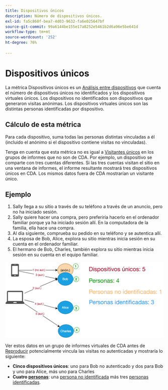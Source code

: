 ```yaml
---
title: Dispositivos únicos
description: Número de dispositivos únicos.
exl-id: fa5c860f-bea7-4d03-9632-fa6e025647bf
source-git-commit: 99a6144be155e17a8252e5461b2d6a96e5be641d
workflow-type: tm+mt
source-wordcount: '252'
ht-degree: 76%

---
```


# Dispositivos únicos

La métrica Dispositivos únicos es un [Análisis entre dispositivos](../cda/overview.md) que cuenta el número de dispositivos únicos no identificados y los dispositivos virtuales únicos. Los dispositivos no identificados son dispositivos que generaron visitas anónimas. Los dispositivos virtuales únicos son las distintas personas identificadas por dispositivo.

## Cálculo de esta métrica

Para cada dispositivo, suma todas las personas distintas vinculadas a él (incluido el anónimo si el dispositivo contiene visitas no vinculadas).

Tenga en cuenta que esta métrica no es igual a [Visitantes únicos](unique-visitors.md) en los grupos de informes que no son de CDA. Por ejemplo, un dispositivo se comparte con tres cuentas diferentes. Si las tres cuentas visitan el sitio en una ventana de informes, el informe resultante mostrará tres dispositivos únicos en CDA. Los mismos datos fuera de CDA mostrarían un visitante único.

## Ejemplo

1. Sally llega a su sitio a través de su teléfono a través de un anuncio, pero no ha iniciado sesión.
1. Sally quiere hacer una compra, pero preferiría hacerlo en el ordenador familiar porque ya ha iniciado sesión allí. En la computadora de la familia, ella hace una compra.
1. Al día siguiente, comprueba su pedido en su teléfono y se autentica allí.
1. La esposa de Bob, Alice, explora su sitio mientras inicia sesión en su cuenta en el ordenador familiar.
1. El hermano de Bob, Charles, también explora su sitio mientras inicia sesión en su cuenta en el equipo familiar.

![Recuento de dispositivos únicos](/help/components/metrics/assets/Unique_Devices_Count.png)

Ver estos datos en un grupo de informes virtuales de CDA antes de [Reproducir](/help/components/cda/replay.md) potencialmente vincula las visitas no autenticadas y mostraría lo siguiente:

* **Cinco dispositivos únicos**: uno para Bob no autenticado y dos para Bob y uno para Alice, más uno para Charles
* **Cuatro [personas](people.md)**: una [persona no identificada](unidentified-people.md) más tres [personas identificadas](identified-people.md).
